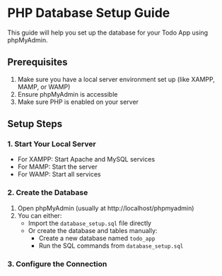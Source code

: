 # PHP Database Setup Guide

This guide will help you set up the database for your Todo App using phpMyAdmin.

## Prerequisites

1. Make sure you have a local server environment set up (like XAMPP, MAMP, or WAMP)
2. Ensure phpMyAdmin is accessible
3. Make sure PHP is enabled on your server

## Setup Steps

### 1. Start Your Local Server

- For XAMPP: Start Apache and MySQL services
- For MAMP: Start the server
- For WAMP: Start all services

### 2. Create the Database

1. Open phpMyAdmin (usually at http://localhost/phpmyadmin)
2. You can either:
   - Import the `database_setup.sql` file directly
   - Or create the database and tables manually:
     - Create a new database named `todo_app`
     - Run the SQL commands from `database_setup.sql`

### 3. Configure the Connection